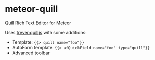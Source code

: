 # meteor-quill
Quill Rich Text Editor for Meteor

Uses [trever:quilljs](https://github.com/trever/quilljs) with some additions:

* Template: `{{> quill name="foo"}}`
* AutoForm template: `{{> afQuickField name="foo" type="quill"}}`
* Advanced toolbar
